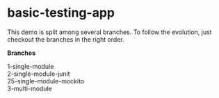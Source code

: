 # basic-testing-app

This demo is split among several branches. To follow the evolution, just checkout the branches in the right order.

**Branches**

1-single-module               
2-single-module-junit         
25-single-module-mockito      
3-multi-module          
  
